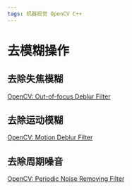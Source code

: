 ```yaml
---
tags: 机器视觉 OpenCV C++
---
```

# 去模糊操作

## 去除失焦模糊

[OpenCV: Out-of-focus Deblur Filter](https://docs.opencv.org/4.4.0/de/d3c/tutorial_out_of_focus_deblur_filter.html)

## 去除运动模糊

[OpenCV: Motion Deblur Filter](https://docs.opencv.org/4.1.0/d1/dfd/tutorial_motion_deblur_filter.html)

## 去除周期噪音

[OpenCV: Periodic Noise Removing Filter](https://docs.opencv.org/4.1.0/d2/d0b/tutorial_periodic_noise_removing_filter.html)